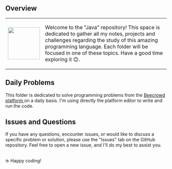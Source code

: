 ## Overview

<table>
  <td>
    <img src="https://media0.giphy.com/media/H7gdwW1UOWyRlVYpwt/giphy.gif?cid=6c09b952aqjozo9i4o7k6ayed5jnebogyskykqk5kka7aowp&ep=v1_gifs_search&rid=giphy.gif&ct=g" width="100"/>
  </td>
  <td>
    <p> Welcome to the "Java" repository! This space is dedicated to gather all my notes, projects and challenges regarding the study of this amazing programming language. Each folder will be focused in one of these topics. Have a good time exploring it 😊. </p>
  </td>
</table>

## Daily Problems
This folder is dedicated to solve programming problems from the <a href="https://www.beecrowd.com.br/judge/pt"> Beecrowd platform </a> on a daily basis. I'm using directly the platform editor to write and run the code.

## Issues and Questions
If you have any questions, encounter issues, or would like to discuss a specific problem or solution, please use the "Issues" tab on the GitHub repository. Feel free to open a new issue, and I'll do my best to assist you.
<br></br>

☕ Happy coding!
<!--
solving programming problems from the <a href="https://www.beecrowd.com.br/judge/pt"> Beecrowd platform </a> on a daily basis. Each problem is tackled and solved in the Visual Studio environment. 
## Repository Structure
The repository is organized as follows:

- **Problems.cs:** This is the main file where you can run the solutions.
- **/Problems:** In this folder you can read each solution - the problems are numbered in the order of difficulty set by Beecrowd (1 being the easiest and so on).

## Running the Code
Since this repository is focused on problem-solving in the Visual Studio environment, you can run the code directly within Visual Studio. **Ensure that you have the necessary dependencies and configurations set up to execute C# code.**
To run it, follow these steps:

1. Open the solution in Visual Studio.
2. Locate the problem you want to review or solve
3. Change the problem number in the 'Problems.cs' file.

     Ex.:  *new Problem9()* => *new Problem3()* 
4. Navigate to the "Problems.cs" file and run it.

## Issues and Questions
If you have any questions, encounter issues, or would like to discuss a specific problem or solution, please use the "Issues" tab on the GitHub repository. Feel free to open a new issue, and I'll do my best to assist you.

## Contribution Guidelines
Contributions to this repository are welcome! If you have a different approach to solving a problem or want to add solutions to new problems, please follow these guidelines:

1. Fork the repository.
2. Create a new branch for your contributions.
3. Make your changes or additions.
4. Submit a pull request.
-->

